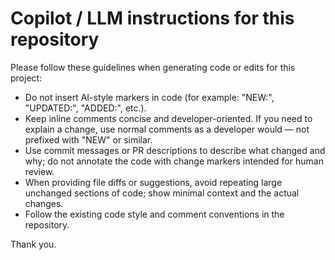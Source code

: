 # Copilot / LLM instructions for this repository

Please follow these guidelines when generating code or edits for this project:

- Do not insert AI-style markers in code (for example: "NEW:", "UPDATED:", "ADDED:", etc.).
- Keep inline comments concise and developer-oriented. If you need to explain a change, use normal comments as a developer would — not prefixed with "NEW" or similar.
- Use commit messages or PR descriptions to describe what changed and why; do not annotate the code with change markers intended for human review.
- When providing file diffs or suggestions, avoid repeating large unchanged sections of code; show minimal context and the actual changes.
- Follow the existing code style and comment conventions in the repository.

Thank you.

